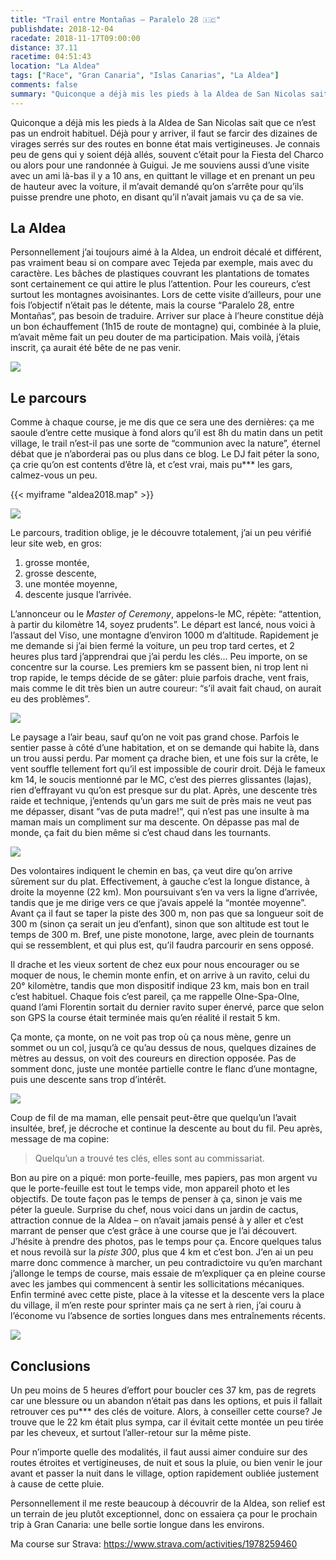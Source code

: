 ```yaml
---
title: "Trail entre Montañas – Paralelo 28 🇮🇨"
publishdate: 2018-12-04
racedate: 2018-11-17T09:00:00
distance: 37.11
racetime: 04:51:43
location: "La Aldea"
tags: ["Race", "Gran Canaria", "Islas Canarias", "La Aldea"]
comments: false
summary: "Quiconque a déjà mis les pieds à la Aldea de San Nicolas sait que ce n’est pas un endroit habituel. Déjà pour y arriver, il faut se farcir des dizaines de virages serrés sur des routes en bonne état mais vertigineuses."
---
```


Quiconque a déjà mis les pieds à la Aldea de San Nicolas sait que ce n’est pas un endroit habituel. Déjà pour y arriver, il faut se farcir des dizaines de virages serrés sur des routes en bonne état mais vertigineuses. Je connais peu de gens qui y soient déjà allés, souvent c’était pour la Fiesta del Charco ou alors pour une randonnée à Guigui. Je me souviens aussi d’une visite avec un ami là-bas il y a 10 ans, en quittant le village et en prenant un peu de hauteur avec la voiture, il m’avait demandé qu’on s’arrête pour qu’ils puisse prendre une photo, en disant qu’il n’avait jamais vu ça de sa vie.

## La Aldea

Personnellement j’ai toujours aimé à la Aldea, un endroit décalé et différent, pas vraiment beau si on compare avec Tejeda par exemple, mais avec du caractère. Les bâches de plastiques couvrant les plantations de tomates sont certainement ce qui attire le plus l’attention. Pour les coureurs, c’est surtout les montagnes avoisinantes. Lors de cette visite d’ailleurs, pour une fois l’objectif n’était pas le détente, mais la course “Paralelo 28, entre Montañas“, pas besoin de traduire. Arriver sur place à l’heure constitue déjà un bon échauffement (1h15 de route de montagne) qui, combinée à la pluie, m’avait même fait un peu douter de ma participation. Mais voilà, j’étais inscrit, ça aurait été bête de ne pas venir.

![](./images/aldea2018_01.jpg)

## Le parcours

Comme à chaque course, je me dis que ce sera une des dernières: ça me saoule d’entre cette musique à fond alors qu’il est 8h du matin dans un petit village, le trail n’est-il pas une sorte de “communion avec la nature”, éternel débat que je n’aborderai pas ou plus dans ce blog. Le DJ fait péter la sono, ça crie qu’on est contents d’être là, et c’est vrai, mais pu*** les gars, calmez-vous un peu.

{{< myiframe "aldea2018.map" >}}

![](./images/profilAldea.png)

Le parcours, tradition oblige, je le découvre totalement, j’ai un peu vérifié leur site web, en gros:
1. grosse montée,
2. grosse descente,
3. une montée moyenne,
4. descente jusque l’arrivée.

L’annonceur ou le _Master of Ceremony_, appelons-le MC, répète: “attention, à partir du kilomètre 14, soyez prudents”. Le départ est lancé, nous voici à l’assaut del Viso, une montagne d’environ 1000 m d’altitude. Rapidement je me demande si j’ai bien fermé la voiture, un peu trop tard certes, et 2 heures plus tard j’apprendrai que j’ai perdu les clés... Peu importe, on se concentre sur la course. Les premiers km se passent bien, ni trop lent ni trop rapide, le temps décide de se gâter: pluie parfois drache, vent frais, mais comme le dit très bien un autre coureur: “s’il avait fait chaud, on aurait eu des problèmes”.

![](./images/aldea2018_02.jpg)

Le paysage a l’air beau, sauf qu’on ne voit pas grand chose. Parfois le sentier passe à côté d’une habitation, et on se demande qui habite là, dans un trou aussi perdu. Par moment ça drache bien, et une fois sur la crête, le vent souffle tellement fort qu’il est impossible de courir droit. Déjà le fameux km 14, le soucis mentionné par le MC, c’est des pierres glissantes (lajas), rien d’effrayant vu qu’on est presque sur du plat. Après, une descente très raide et technique, j’entends qu’un gars me suit de près mais ne veut pas me dépasser, disant “vas de puta madre!“, qui n’est pas une insulte à ma maman mais un compliment sur ma descente. On dépasse pas mal de monde, ça fait du bien même si c’est chaud dans les tournants.

![](./images/aldea2018_03.jpg)

Des volontaires indiquent le chemin en bas, ça veut dire qu’on arrive sûrement sur du plat. Effectivement, à gauche c’est la longue distance, à droite la moyenne (22 km). Mon poursuivant s’en va vers la ligne d’arrivée, tandis que je me dirige vers ce que j’avais appelé la “montée moyenne”. Avant ça il faut se taper la piste des 300 m, non pas que sa longueur soit de 300 m (sinon ça serait un jeu d’enfant), sinon que son altitude est tout le temps de 300 m. Bref, une piste monotone, large, avec plein de tournants qui se ressemblent, et qui plus est, qu’il faudra parcourir en sens opposé.

Il drache et les vieux sortent de chez eux pour nous encourager ou se moquer de nous, le chemin monte enfin, et on arrive à un ravito, celui du 20° kilomètre, tandis que mon dispositif indique 23 km, mais bon en trail c’est habituel. Chaque fois c’est pareil, ça me rappelle Olne-Spa-Olne, quand l’ami Florentin sortait du dernier ravito super énervé, parce que selon son GPS la course était terminée mais qu’en réalité il restait 5 km.

Ça monte, ça monte, on ne voit pas trop où ça nous mène, genre un sommet ou un col, jusqu’à ce qu’au dessus de nous, quelques dizaines de mètres au dessus, on voit des coureurs en direction opposée. Pas de somment donc, juste une montée partielle contre le flanc d’une montagne, puis une descente sans trop d’intérêt.

![](./images/aldea2018_04.jpg)

Coup de fil de ma maman, elle pensait peut-être que quelqu’un l’avait insultée, bref, je décroche et continue la descente au bout du fil. Peu après, message de ma copine: 

> Quelqu’un a trouvé tes clés, elles sont au commissariat. 

Bon au pire on a piqué: mon porte-feuille, mes papiers, pas mon argent vu que le porte-feuille est tout le temps vide, mon appareil photo et les objectifs. De toute façon pas le temps de penser à ça, sinon je vais me péter la gueule. Surprise du chef, nous voici dans un jardin de cactus, attraction connue de la Aldea – on n’avait jamais pensé à y aller et c’est marrant de penser que c’est grâce à une course que je l’ai découvert. J’hésite à prendre des photos, pas le temps pour ça. Encore quelques talus et nous revoilà sur la _piste 300_, plus que 4 km et c’est bon. J’en ai un peu marre donc commence à marcher, un peu contradictoire vu qu’en marchant j’allonge le temps de course, mais essaie de m’expliquer ça en pleine course avec les jambes qui commencent à sentir les sollicitations mécaniques. Enfin terminé avec cette piste, place à la vitesse et la descente vers la place du village, il m’en reste pour sprinter mais ça ne sert à rien, j’ai couru à l’économe vu l’absence de sorties longues dans mes entraînements récents.

![](./images/aldea2018_05.jpg)

## Conclusions

Un peu moins de 5 heures d’effort pour boucler ces 37 km, pas de regrets car une blessure ou un abandon n’était pas dans les options, et puis il fallait retrouver ces pu*** des clés de voiture. Alors, à conseiller cette course? Je trouve que le 22 km était plus sympa, car il évitait cette montée un peu tirée par les cheveux, et surtout l’aller-retour sur la même piste.

Pour n’importe quelle des modalités, il faut aussi aimer conduire sur des routes étroites et vertigineuses, de nuit et sous la pluie, ou bien venir le jour avant et passer la nuit dans le village, option rapidement oubliée justement à cause de cette pluie.

Personnellement il me reste beaucoup à découvrir de la Aldea, son relief est un terrain de jeu plutôt exceptionnel, donc on essaiera ça pour le prochain trip à Gran Canaria: une belle sortie longue dans les environs.

Ma course sur Strava: https://www.strava.com/activities/1978259460